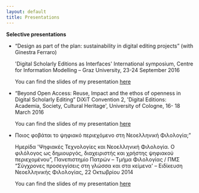 ```yaml
---
layout: default
title: Presentations
---
```

**Selective presentations**

<ul>
<li>“Design as part of the plan: sustainability in digital editing projects” (with Ginestra Ferraro)

'Digital Scholarly Editions as Interfaces' International symposium, Centre for Information Modelling – Graz University, 23-24 September 2016

You can find  the slides of my presentation <a href="../images/interfaces.pdf">here</a></li>

<li>“Beyond Open Access: Reuse, Impact and the ethos of openness in Digital Scholarly Editing”
DiXiT Convention 2, 'Digital Editions: Academia, Society, Cultural Heritage', University of Cologne, 16- 18 March 2016

You can find  the slides of my presentation <a href="../images/beyondoa.pdf">here</a>
</li>

<li>Ποιος φοβάται το ψηφιακό περιεχόμενο στη Νεοελληνική Φιλολογία;” 

Ημερίδα 'Ψηφιακές Τεχνολογίες και Νεοελληνική Φιλολογία. Ο φιλόλογος ως δημιουργός, διαχειριστής και χρήστης ψηφιακού περιεχομένου”, Πανεπιστημίο Πατρών – Τμήμα Φιλολογίας / ΠΜΣ “Σύγχρονες προσεγγίσεις στη γλώσσα και στα κείμενα' – Ειδίκευση Νεοελληνικής Φιλολογίας, 22 Οκτωβρίου 2014

You can find  the slides of my presentation <a href="../images/digitalcontent.pdf">here</a></li>
</ul>
